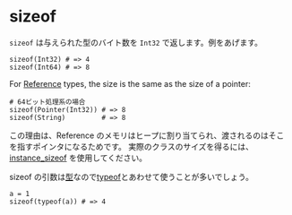 # sizeof

`sizeof` は与えられた型のバイト数を `Int32` で返します。例をあげます。

```crystal
sizeof(Int32) # => 4
sizeof(Int64) # => 8
```

For [Reference](https://crystal-lang.org/api/Reference.html) types, the size is the same as the size of a pointer:

```crystal
# 64ビット処理系の場合
sizeof(Pointer(Int32)) # => 8
sizeof(String)         # => 8
```

この理由は、Reference のメモリはヒープに割り当てられ、渡されるのはそこを指すポインタになるためです。
実際のクラスのサイズを得るには、[instance_sizeof](instance_sizeof.md) を使用してください。

sizeof の引数は[型](type_grammar.md)なので[typeof](typeof.md)とあわせて使うことが多いでしょう。

```crystal
a = 1
sizeof(typeof(a)) # => 4
```
